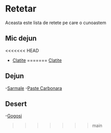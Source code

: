 # Retetar

Aceasta este lista de retete pe care o cunoastem

## Mic dejun

<<<<<<< HEAD
- [Clatite](./retete/clatite.md)
=======
[Clatite](./retete/clatite.md)

## Dejun
-[Sarmale](./retete/sarmale.md)
-[Paste Carbonara](./retete/paste%20carbonara.md)
## Desert
-[Gogosi](./retete/gogosi.md)


>>>>>>> main
